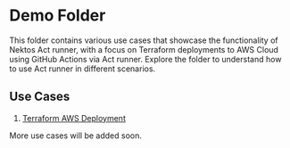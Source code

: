 # Demo Folder

This folder contains various use cases that showcase the functionality of Nektos Act runner, with a focus on Terraform deployments to AWS Cloud using GitHub Actions via Act runner. Explore the folder to understand how to use Act runner in different scenarios.

## Use Cases

1. [Terraform AWS Deployment](demo/terraform_aws_deployment)

More use cases will be added soon.